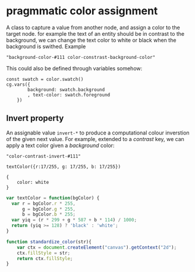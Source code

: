 # pragmmatic color assignment

A class to capture a value from another node, and assign a color to
the target node. for example the text of an entity should be in contrast to the background, we can change the text color to white
or black when the background is swithed. Example

    "background-color-#111 color-constrast-background-color"

This could also be defined through variables somehow:

    const swatch = color.swatch()
    cg.vars({
            background: swatch.background
            , text-color: swatch.foreground
        })


## Invert property

An assignable value `invert-*` to produce a computational colour inverstion of the given next value. For example, extended to a _contrast_ key, we can apply a text color given a _background_ color:

    "color-contrast-invert-#111"

    textColor({r:17/255, g: 17/255, b: 17/255})

    {
        color: white
    }



```js
var textColor = function(bgColor) {
  var r = bgColor.r * 255,
      g = bgColor.g * 255,
      b = bgColor.b * 255;
  var yiq = (r * 299 + g * 587 + b * 114) / 1000;
  return (yiq >= 128) ? 'black' : 'white';
}

function standardize_color(str){
    var ctx = document.createElement("canvas").getContext("2d");
    ctx.fillStyle = str;
    return ctx.fillStyle;
}
```

